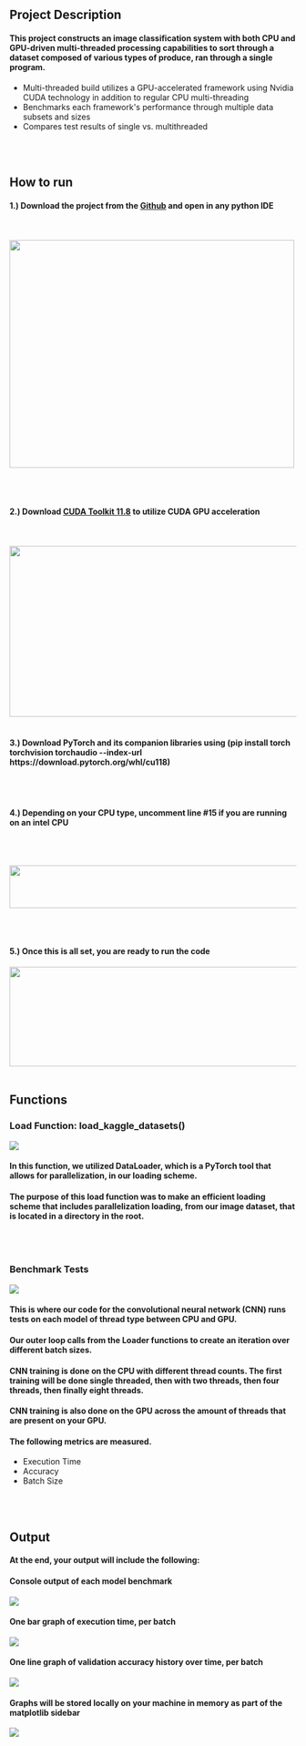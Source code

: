 
## Project Description

<h4>This project constructs an image classification system with both CPU and GPU-driven multi-threaded processing capabilities to sort through a dataset composed of various types of produce, ran through a single program.</h4> 

<ul>
  <li>Multi-threaded build utilizes a GPU-accelerated framework using Nvidia CUDA technology in addition to regular CPU multi-threading</li>
  <li>Benchmarks each framework's performance through multiple data subsets and sizes​</li>
  <li>Compares test results of single vs. multithreaded ​</li>
</ul>

<br><br>

## How to run


<h4> 1.)	Download the project from the <a href= "https://github.com/jacobchung02/produceNet" target="_blank">Github</a> and open in any python IDE </h4>
 <br><br>
  <img src="https://github.com/user-attachments/assets/9e1eba95-fd9e-414b-8c06-b884008c76d1" width="500" height="400"/>

<br><br>

<h4>2.)	Download <a href= "https://developer.nvidia.com/cuda-11-8-0-download-archive" target="_blank">CUDA Toolkit 11.8</a> to utilize CUDA GPU acceleration </h4>
<br><br>
  <img src="https://github.com/user-attachments/assets/48a4ff56-4bb3-4cfd-90fb-4f055715174e" width="1100" height="300"/>
<br><br>

<h4>3.)	Download PyTorch and its companion libraries using (pip install torch torchvision torchaudio --index-url https://download.pytorch.org/whl/cu118)</h4>

<br><br>

<h4>4.)	Depending on your CPU type, uncomment line #15 if you are running on an intel CPU</h4>

<br><br>

<img src="https://github.com/user-attachments/assets/f3ea33d8-8053-488f-9419-674bc1ebb537" width="1100" height="75"/>

<br><br>

<h4>5.)	Once this is all set, you are ready to run the code</h4>

<img src="https://github.com/user-attachments/assets/9bf2bc68-3bd5-44a6-9d3f-feb761219ce0" width="600" height="175"/>
<br><br>

## Functions

<h3><b></b>Load Function: load_kaggle_datasets() </b></h3>
<img src="https://github.com/user-attachments/assets/c894649a-ba78-495a-bf24-7786931bb035"/>
<h4> In this function, we utilized DataLoader, which is a PyTorch tool that allows for parallelization, in our loading scheme.  </h4>
<h4> The purpose of this load function was to make an efficient loading scheme that includes parallelization loading, from our image dataset, that is located in a directory in the root. </h4>

<br><br>

<h3><b></b>Benchmark Tests</b></h3>
<img src="https://github.com/user-attachments/assets/39a1db3e-d4e9-478b-aba8-e42afa0c22bf"/>

<h4> This is where our code for the convolutional neural network (CNN) runs tests on each model of thread type between CPU and GPU. </h4>
<h4>Our outer loop calls from the Loader functions to create an iteration over different batch sizes. </h4>
<h4>CNN training is done on the CPU with different thread counts. The first training will be done single threaded, then with two threads, then four threads, then finally eight threads. </h4>
<h4>CNN training is also done on the GPU across the amount of threads that are present on your GPU.  </h4>
<h4>The following metrics are measured. </h4>
<ul>
  <li>Execution Time </li>
  <li>Accuracy </li>
  <li>Batch Size </li>
</ul>

<br><br>

## Output
<h4>At the end, your output will include the following:</h4>

<h4>Console output of each model benchmark</h4>
<img src="https://github.com/user-attachments/assets/0756906e-5625-4ddb-96f4-6f15b9a0b5f6" /img>
<h4>One bar graph of execution​ time, per batch</h4>
<img src="https://github.com/user-attachments/assets/caa24ca0-f36a-4b86-8ea2-2e76b1cfb0cd"/img>
<h4>One line graph of validation accuracy history over time​, per batch</h4>
<img src="https://github.com/user-attachments/assets/0d163c18-2262-4c24-8e92-61c1c0d60d78"/img>
<h4>Graphs will be stored locally on your machine in memory as part of the matplotlib sidebar</h4>
<img src="https://github.com/user-attachments/assets/6c9b3ce5-30f2-4053-8075-d1c17bbb06f4"/img>




